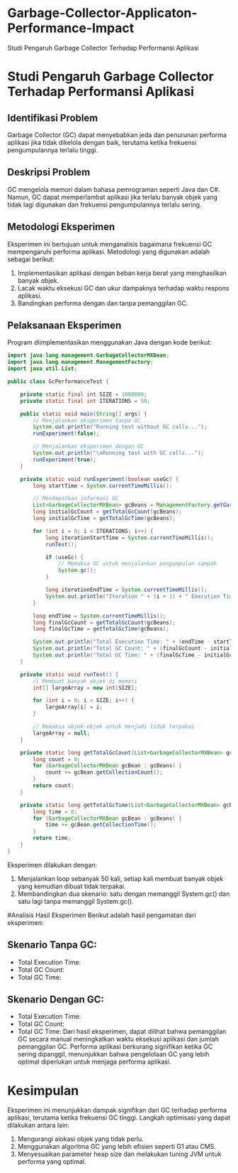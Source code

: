 # Garbage-Collector-Applicaton-Performance-Impact
Studi Pengaruh Garbage Collector Terhadap Performansi Aplikasi
# Studi Pengaruh Garbage Collector Terhadap Performansi Aplikasi

## Identifikasi Problem
Garbage Collector (GC) dapat menyebabkan jeda dan penurunan performa aplikasi jika tidak dikelola dengan baik, terutama ketika frekuensi pengumpulannya terlalu tinggi.

## Deskripsi Problem
GC mengelola memori dalam bahasa pemrograman seperti Java dan C#. Namun, GC dapat memperlambat aplikasi jika terlalu banyak objek yang tidak lagi digunakan dan frekuensi pengumpulannya terlalu sering.

## Metodologi Eksperimen
Eksperimen ini bertujuan untuk menganalisis bagaimana frekuensi GC mempengaruhi performa aplikasi. Metodologi yang digunakan adalah sebagai berikut:
1. Implementasikan aplikasi dengan beban kerja berat yang menghasilkan banyak objek.
2. Lacak waktu eksekusi GC dan ukur dampaknya terhadap waktu respons aplikasi.
3. Bandingkan performa dengan dan tanpa pemanggilan GC.

## Pelaksanaan Eksperimen
Program diimplementasikan menggunakan Java dengan kode berikut:

```java
import java.lang.management.GarbageCollectorMXBean;
import java.lang.management.ManagementFactory;
import java.util.List;

public class GcPerformanceTest {

    private static final int SIZE = 1000000;
    private static final int ITERATIONS = 50;

    public static void main(String[] args) {
        // Menjalankan eksperimen tanpa GC
        System.out.println("Running test without GC calls...");
        runExperiment(false);

        // Menjalankan eksperimen dengan GC
        System.out.println("\nRunning test with GC calls...");
        runExperiment(true);
    }

    private static void runExperiment(boolean useGc) {
        long startTime = System.currentTimeMillis();

        // Mendapatkan informasi GC
        List<GarbageCollectorMXBean> gcBeans = ManagementFactory.getGarbageCollectorMXBeans();
        long initialGcCount = getTotalGcCount(gcBeans);
        long initialGcTime = getTotalGcTime(gcBeans);

        for (int i = 0; i < ITERATIONS; i++) {
            long iterationStartTime = System.currentTimeMillis();
            runTest();

            if (useGc) {
                // Memaksa GC untuk menjalankan pengumpulan sampah
                System.gc();
            }

            long iterationEndTime = System.currentTimeMillis();
            System.out.println("Iteration " + (i + 1) + " Execution Time: " + (iterationEndTime - iterationStartTime) + " ms");
        }

        long endTime = System.currentTimeMillis();
        long finalGcCount = getTotalGcCount(gcBeans);
        long finalGcTime = getTotalGcTime(gcBeans);

        System.out.println("Total Execution Time: " + (endTime - startTime) + " ms");
        System.out.println("Total GC Count: " + (finalGcCount - initialGcCount));
        System.out.println("Total GC Time: " + (finalGcTime - initialGcTime) + " ms");
    }

    private static void runTest() {
        // Membuat banyak objek di memori
        int[] largeArray = new int[SIZE];

        for (int i = 0; i < SIZE; i++) {
            largeArray[i] = i;
        }

        // Memaksa objek-objek untuk menjadi tidak terpakai
        largeArray = null;
    }

    private static long getTotalGcCount(List<GarbageCollectorMXBean> gcBeans) {
        long count = 0;
        for (GarbageCollectorMXBean gcBean : gcBeans) {
            count += gcBean.getCollectionCount();
        }
        return count;
    }

    private static long getTotalGcTime(List<GarbageCollectorMXBean> gcBeans) {
        long time = 0;
        for (GarbageCollectorMXBean gcBean : gcBeans) {
            time += gcBean.getCollectionTime();
        }
        return time;
    }
}
```
Eksperimen dilakukan dengan:

1. Menjalankan loop sebanyak 50 kali, setiap kali membuat banyak objek yang kemudian dibuat tidak terpakai.
2. Membandingkan dua skenario: satu dengan memanggil System.gc() dan satu lagi tanpa memanggil System.gc().
   
#Analisis Hasil Eksperimen
Berikut adalah hasil pengamatan dari eksperimen:

## Skenario Tanpa GC:
- Total Execution Time: <Time in ms>
- Total GC Count: <GC Count>
- Total GC Time: <GC Time in ms>
## Skenario Dengan GC:
- Total Execution Time: <Time in ms>
- Total GC Count: <GC Count>
- Total GC Time: <GC Time in ms>
Dari hasil eksperimen, dapat dilihat bahwa pemanggilan GC secara manual meningkatkan waktu eksekusi aplikasi dan jumlah pemanggilan GC. Performa aplikasi berkurang signifikan ketika GC sering dipanggil, menunjukkan bahwa pengelolaan GC yang lebih optimal diperlukan untuk menjaga performa aplikasi.

# Kesimpulan
Eksperimen ini menunjukkan dampak signifikan dari GC terhadap performa aplikasi, terutama ketika frekuensi GC tinggi. Langkah optimisasi yang dapat dilakukan antara lain:
1. Mengurangi alokasi objek yang tidak perlu.
2. Menggunakan algoritma GC yang lebih efisien seperti G1 atau CMS.
3. Menyesuaikan parameter heap size dan melakukan tuning JVM untuk performa yang optimal.
